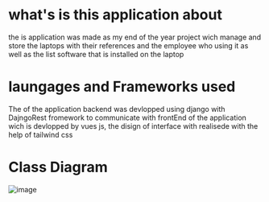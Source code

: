 # what's is this application about #
the is application was made as my end of the year project wich manage and store the laptops with their references
and the employee who using it as well as the list software that is installed on the laptop

# laungages and Frameworks used #

The of the application backend was devlopped using django with DajngoRest fromework to communicate with frontEnd of the application 
wich is devlopped by vues js, the disign of interface with realisede with the help of tailwind css

# Class Diagram #

![image](https://user-images.githubusercontent.com/61920384/176323148-a66f4454-e655-48ff-b975-1feb6f70926a.png)

